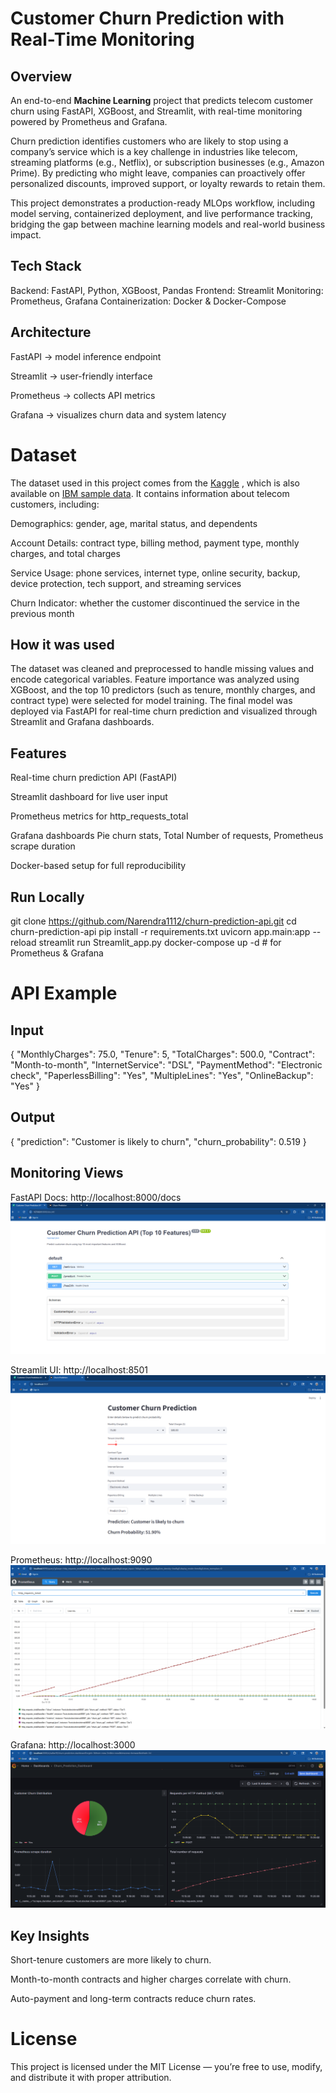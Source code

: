 # Customer Churn Prediction with Real-Time Monitoring

## Overview

An end-to-end **Machine Learning** project that predicts telecom customer churn using FastAPI, XGBoost, and Streamlit, with real-time monitoring powered by Prometheus and Grafana.

Churn prediction identifies customers who are likely to stop using a company’s service which is a key challenge in industries like telecom, streaming platforms (e.g., Netflix), or subscription businesses (e.g., Amazon Prime). By predicting who might leave, companies can proactively offer personalized discounts, improved support, or loyalty rewards to retain them.

This project demonstrates a production-ready MLOps workflow, including model serving, containerized deployment, and live performance tracking, bridging the gap between machine learning models and real-world business impact.

## Tech Stack

Backend: FastAPI, Python, XGBoost, Pandas
Frontend: Streamlit
Monitoring: Prometheus, Grafana
Containerization: Docker & Docker-Compose

## Architecture

FastAPI → model inference endpoint

Streamlit → user-friendly interface

Prometheus → collects API metrics

Grafana → visualizes churn data and system latency

# Dataset

The dataset used in this project comes from the [Kaggle](https://www.kaggle.com/datasets/yeanzc/telco-customer-churn-ibm-dataset)
, which is also available on [IBM sample data](https://www.ibm.com/docs/en/cognos-analytics/11.1.0?).
It contains information about telecom customers, including:

Demographics: gender, age, marital status, and dependents

Account Details: contract type, billing method, payment type, monthly charges, and total charges

Service Usage: phone services, internet type, online security, backup, device protection, tech support, and streaming services

Churn Indicator: whether the customer discontinued the service in the previous month

## How it was used

The dataset was cleaned and preprocessed to handle missing values and encode categorical variables. Feature importance was analyzed using XGBoost, and the top 10 predictors (such as tenure, monthly charges, and contract type) were selected for model training. The final model was deployed via FastAPI for real-time churn prediction and visualized through Streamlit and Grafana dashboards.

## Features

Real-time churn prediction API (FastAPI)

Streamlit dashboard for live user input

Prometheus metrics for http_requests_total

Grafana dashboards Pie churn stats, Total Number of requests, Prometheus scrape duration

Docker-based setup for full reproducibility

## Run Locally
git clone https://github.com/Narendra1112/churn-prediction-api.git
cd churn-prediction-api
pip install -r requirements.txt
uvicorn app.main:app --reload
streamlit run Streamlit_app.py
docker-compose up -d   # for Prometheus & Grafana

# API Example

## Input

{
  "MonthlyCharges": 75.0,
  "Tenure": 5,
  "TotalCharges": 500.0,
  "Contract": "Month-to-month",
  "InternetService": "DSL",
  "PaymentMethod": "Electronic check",
  "PaperlessBilling": "Yes",
  "MultipleLines": "Yes",
  "OnlineBackup": "Yes"
}


## Output

{
  "prediction": "Customer is likely to churn",
  "churn_probability": 0.519
}

## Monitoring Views

FastAPI Docs: http://localhost:8000/docs
![image](https://github.com/Narendra1112/churn-prediction-api/blob/main/assets/Fastapi_docs.png)

Streamlit UI: http://localhost:8501
![image](https://github.com/Narendra1112/churn-prediction-api/blob/main/assets/Streamlit_UI.png)

Prometheus: http://localhost:9090
![image](https://github.com/Narendra1112/churn-prediction-api/blob/main/assets/Prometheus.png)

Grafana: http://localhost:3000
![image](https://github.com/Narendra1112/churn-prediction-api/blob/main/assets/Grafana_dashboard.png)


## Key Insights

Short-tenure customers are more likely to churn.

Month-to-month contracts and higher charges correlate with churn.

Auto-payment and long-term contracts reduce churn rates.

# License

This project is licensed under the MIT License — you’re free to use, modify, and distribute it with proper attribution.


